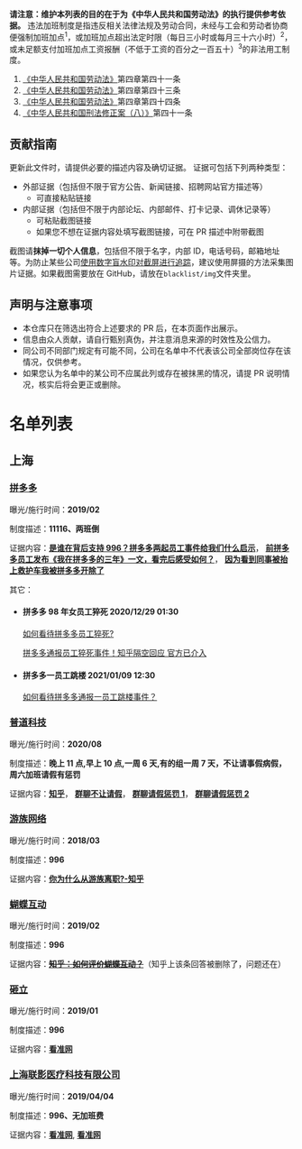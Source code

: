 **请注意：维护本列表的目的在于为《中华人民共和国劳动法》的执行提供参考依据。**
违法加班制度是指违反相关法律法规及劳动合同，未经与工会和劳动者协商便强制加班加点<sup>1</sup>，或加班加点超出法定时限（每日三小时或每月三十六小时）<sup>2</sup>，或未足额支付加班加点工资报酬（不低于工资的百分之一百五十）<sup>3</sup>的非法用工制度。

1. [《中华人民共和国劳动法》](http://www.gov.cn/guoqing/2018-03/22/content_5276318.htm)第四章第四十一条
2. [《中华人民共和国劳动法》](http://www.npc.gov.cn/npc/c30834/201901/ffad2d4ae4da4585a041abf66e74753c.shtml)第四章第四十三条
3. [《中华人民共和国劳动法》](http://www.npc.gov.cn/npc/c30834/201901/ffad2d4ae4da4585a041abf66e74753c.shtml)第四章第四十四条
4. [《中华人民共和国刑法修正案（八）》](http://www.npc.gov.cn/npc/c12488/201102/4d23bb93aae74fe98028f1ae68527899.shtml)第四十一条

## 贡献指南

更新此文件时，请提供必要的描述内容及确切证据。
证据可包括下列两种类型：

- 外部证据（包括但不限于官方公告、新闻链接、招聘网站官方描述等）
  - 可直接粘贴链接
- 内部证据（包括但不限于内部论坛、内部邮件、打卡记录、调休记录等）
  - 可粘贴截图链接
  - 如果您不想在证据内容处填写截图链接，可在 PR 描述中附带截图

截图请**抹掉一切个人信息**，包括但不限于名字，内部 ID，电话号码，邮箱地址等。为防止某些公司[使用数字盲水印对截屏进行追踪](https://www.zhihu.com/question/50735753/answer/122593277)，建议使用屏摄的方法采集图片证据。如果截图需要放在 GitHub，请放在`blacklist/img`文件夹里。

## 声明与注意事项

- 本仓库只在筛选出符合上述要求的 PR 后，在本页面作出展示。
- 信息由众人贡献，请自行甄别真伪，并注意消息来源的时效性及公信力。
- 同公司不同部门规定有可能不同，公司在名单中不代表该公司全部岗位存在该情况，仅供参考。
- 如果您认为名单中的某公司不应属此列或存在被抹黑的情况，请提 PR 说明情况，核实后将会更正或删除。

# 名单列表

## 上海

### [拼多多](https://www.pinduoduo.com/)

曝光/施行时间：**2019/02**

制度描述：**11116、两班倒**

证据内容：**[是谁在背后支持 996？拼多多两起员工事件给我们什么启示](https://new.qq.com/omn/20210112/20210112A0GA9200.html)**，
**[前拼多多员工发布《我在拼多多的三年》一文，看完后感受如何？](https://www.zhihu.com/question/439063737)**，
**[因为看到同事被抬上救护车我被拼多多开除了](https://www.bilibili.com/video/BV1iT4y1N7AU)**

其它：

- #### 拼多多 98 年女员工猝死 2020/12/29 01:30

  [如何看待拼多多员工猝死?](https://www.zhihu.com/question/437727126)

  [拼多多通报员工猝死事件！知乎隔空回应 官方已介入](https://baijiahao.baidu.com/s?id=1688005399235970675&wfr=spider&for=pc)

- #### 拼多多一员工跳楼 2021/01/09 12:30

  [如何看待拼多多通报一员工跳楼事件？](https://www.zhihu.com/question/438613827)

### [普道科技](https://www.paat.com/)

曝光/施行时间：**2020/08**

制度描述：**晚上 11 点,早上 10 点,一周 6 天,有的组一周 7 天，不让请事假病假，周六加班请假有惩罚**

证据内容：**[知乎](https://www.zhihu.com/question/303129920/answer/576465096)**，
**[群聊不让请假](https://i.loli.net/2020/08/14/XncgmSvibza7ITw.jpg)**，
**[群聊请假惩罚 1](https://i.loli.net/2020/08/14/YoUMTQfc78rq6ZD.jpg)**，
**[群聊请假惩罚 2](https://i.loli.net/2020/08/14/BlzhiJEYxpMLauU.jpg)**

### [游族网络](https://www.youzu.com/)

曝光/施行时间：**2018/03**

制度描述：**996**

证据内容：**[你为什么从游族离职?-知乎](https://www.zhihu.com/question/22411680?sort=created)**

### [蝴蝶互动](http://hoodinn.hgame.com/default/index)

曝光/施行时间：**2019/02**

制度描述：**996**

证据内容：**~~[知乎：如何评价蝴蝶互动？](https://www.zhihu.com/question/40858342/answer/616999472)~~**（知乎上该条回答被删除了，问题还在）

### [砸立](https://m.eyee.com/)

曝光/施行时间：**2019/01**

制度描述：**996**

证据内容：**[看准网](https://www.kanzhun.com/gsr5728610tl526.html?ka=review-label2)**

### [上海联影医疗科技有限公司](https://www.united-imaging.com/cn/home/)

曝光/施行时间：**2019/04/04**

制度描述：**996、无加班费**

证据内容：**[看准网](https://www.kanzhun.com/pl6045694.html)**,
**[看准网](https://www.kanzhun.com/pl6212987.html)**
